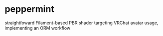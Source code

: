 # peppermint
straightfoward Filament-based PBR shader targeting VRChat avatar usage, implementing an ORM workflow
